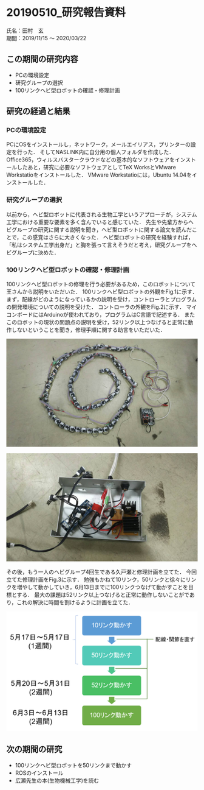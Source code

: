 # 20190510_研究報告資料

<div class="author">氏名：田村　玄</div>
<div class="date">期間：2019/11/15 ～ 2020/03/22</div>

## この期間の研究内容

- PCの環境設定
- 研究グループの選択
- 100リンクヘビ型ロボットの確認・修理計画

## 研究の経過と結果

### PCの環境設定

PCにOSをインストールし，ネットワーク，メールエイリアス，プリンターの設定を行った．
そしてNASLINK内に自分用の個人フォルダを作成した．
Office365，ウィルスバスタークラウドなどの基本的なソフトウェアをインストールしたあと，研究に必要なソフトウェアとしてTeX WorksとVMware Workstatioをインストールした．
VMware Workstatioには，Ubuntu 14.04をインストールした．

### 研究グループの選択

以前から，ヘビ型ロボットに代表される生物工学というアプローチが，システム工学における重要な要素を多く含んでいると感じていた．
先生や先輩方からヘビグループの研究に関する説明を聞き，ヘビ型ロボットに関する論文を読んだことで，この感覚はさらに大きくなった．
ヘビ型ロボットの研究を経験すれば，「私はシステム工学出身だ」と胸を張って言えそうだと考え，研究グループをヘビグループに決めた．

### 100リンクヘビ型ロボットの確認・修理計画

100リンクヘビ型ロボットの修理を行う必要があるため，このロボットについて王さんから説明をいただいた．
100リンクヘビ型ロボットの外観をFig.1に示す．
まず，配線がどのようになっているかの説明を受け，コントローラとプログラムの開発環境についての説明を受けた．
コントローラの外観をFig.2に示す．
マイコンボードにはArduinoが使われており，プログラムはC言語で記述する．
またこのロボットの現状の問題点の説明を受け，52リンク以上つなげると正常に動作しないということを聞き，修理手順に関する助言をいただいた．

![100リンクヘビ型ロボットの外観](100リンクヘビ.jpg)

![100リンクヘビ型ロボットのコントローラ](100リンクヘビコントローラ.jpg)

その後，もう一人のヘビグループ4回生である久戸瀬と修理計画を立てた．
今回立てた修理計画をFig.3に示す．
勉強もかねて10リンク，50リンクと徐々にリンクを増やして動かしていき，6月13日までに100リンクつなげて動かすことを目標とする．
最大の課題は52リンク以上つなげると正常に動作しないことがであり，これの解決に時間を割けるように計画を立てた．

![100リンクヘビ型ロボット修理計画](100リンクヘビ修理計画.PNG)

## 次の期間の研究

- 100リンクヘビ型ロボットを50リンクまで動かす
- ROSのインストール
- 広瀬先生の本(生物機械工学)を読む
